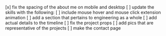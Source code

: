 [x] fix the spacing of the about me on mobile and desktop
[ ] update the skills with the following:
[ ] include mouse hover and mouse click extension animation
[ ] add a section that pertains to engineering as a whole
[ ] add actual details to the timeline
[ ] fix the project props
[ ] add pics that are representative of the projects
[ ] make the contact page
